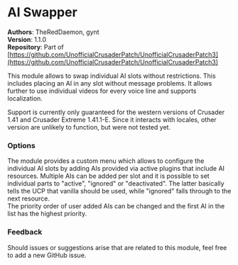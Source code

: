 # AI Swapper

**Authors**: TheRedDaemon, gynt  
**Version**: 1.1.0  
**Repository**: Part of [https://github.com/UnofficialCrusaderPatch/UnofficialCrusaderPatch3](https://github.com/UnofficialCrusaderPatch/UnofficialCrusaderPatch3)

This module allows to swap individual AI slots without restrictions. This includes placing an AI in any slot without message problems. It allows further to use individual videos for every voice line and supports localization.

Support is currently only guaranteed for the western versions of Crusader 1.41 and Crusader Extreme 1.41.1-E. Since it interacts with locales, other version are unlikely to function, but were not tested yet.

### Options

The module provides a custom menu which allows to configure the individual AI slots by adding AIs provided via active plugins that include AI resources.  Multiple AIs can be added per slot and it is possible to set individual parts to "active", "ignored" or "deactivated". The latter basically tells the UCP that vanilla should be used, while "ignored" falls through to the next resource.  
The priority order of user added AIs can be changed and the first AI in the list has the highest priority.

### Feedback

Should issues or suggestions arise that are related to this module, feel free to add a new GitHub issue.